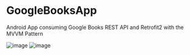 # GoogleBooksApp

Android App consuming Google Books REST API and Retrofit2 with the MVVM Pattern

![image](https://user-images.githubusercontent.com/60698993/215602990-6340bad5-c6be-4db5-aec5-d2c911fa0017.png)
![image](https://user-images.githubusercontent.com/60698993/215603031-6440297a-3b68-486e-a098-56e67bd6776a.png)
